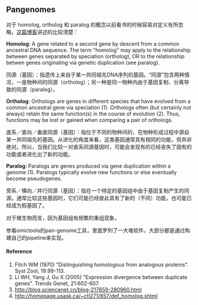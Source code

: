 ## Pangenomes

对于 homolog, ortholog 和 paralog 的概念以前看书的时候容易对定义有所忽略，[这篇博客](http://blog.sciencenet.cn/blog-217859-280960.html)讲述的比较清楚：

**Homolog**: A gene related to a second gene by descent from a common ancestral DNA sequence. The term "homolog" may apply to the relationship between genes separated by speciation (ortholog), OR to the relationship betwen genes originating via genetic duplication (see paralog).

同源（基因）：指遗传上来自于某一共同祖先DNA序列的基因。“同源”包含两种情况，一是物种间的同源（ortholog）；另一种是同一物种内由于基因复制、分离导致的同源（paralog）。

**Ortholog**: Orthologs are genes in different species that have evolved from a common ancestral gene via speciation (1). Orthologs often (but certainly not always) retain the same function(s) in the course of evolution (2). Thus, functions may be lost or gained when comparing a pair of orthologs.

直系／直向／垂直同源（基因）：指位于不同的物种间的，在物种形成过程中源自某一共同祖先的基因。从进化的角度来看，这类基因通常具有相同的功能，但并非绝对。所以，当我们比较一对直系同源基因时，可能会发现有的已经丧失了固有的功能或者进化出了新的功能。

**Paralog**: Paralogs are genes produced via gene duplication within a genome (1). Paralogs typically evolve new functions or else eventually become pseudogenes.

旁系／横向／并行同源（基因）：指在一个特定的基因组中由于基因复制产生的同源。通常比较这些基因时，它们可能已经彼此具有了新的（不同）功能，也可能已经成为假基因了。

对于微生物而言，因为基因组有频繁的重组现象，

参看omictools的pan-genome工具，里面罗列了一大堆软件，大部分都是通过构建自己的pipeline来实现。


#### Reference

1. Fitch WM (1970) "Distinguishing homologous from analogous proteins". Syst Zool, 19:99-113.
2. Li WH, Yang J, Gu X (2005) "Expression divergence between duplicate genes". Trends Genet, 21:602-607.
3. http://blog.sciencenet.cn/blog-217859-280960.html
4. http://homepage.usask.ca/~ctl271/857/def_homolog.shtml
